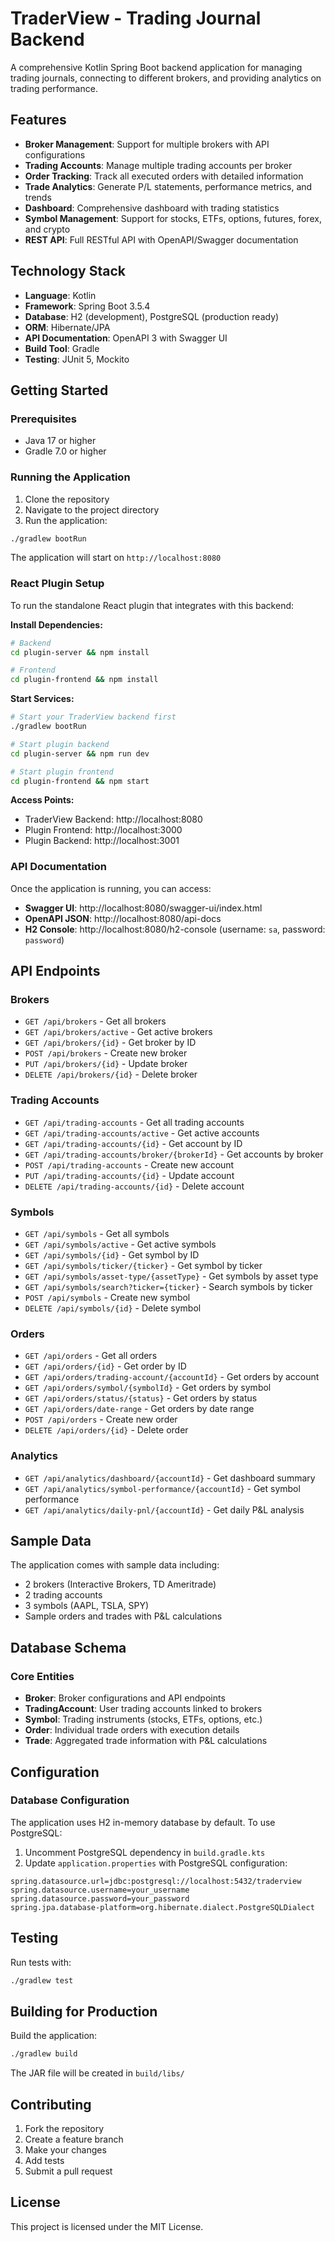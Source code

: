 # TraderView - Trading Journal Backend

A comprehensive Kotlin Spring Boot backend application for managing trading journals, connecting to different brokers, and providing analytics on trading performance.

## Features

- **Broker Management**: Support for multiple brokers with API configurations
- **Trading Accounts**: Manage multiple trading accounts per broker
- **Order Tracking**: Track all executed orders with detailed information
- **Trade Analytics**: Generate P/L statements, performance metrics, and trends
- **Dashboard**: Comprehensive dashboard with trading statistics
- **Symbol Management**: Support for stocks, ETFs, options, futures, forex, and crypto
- **REST API**: Full RESTful API with OpenAPI/Swagger documentation

## Technology Stack

- **Language**: Kotlin
- **Framework**: Spring Boot 3.5.4
- **Database**: H2 (development), PostgreSQL (production ready)
- **ORM**: Hibernate/JPA
- **API Documentation**: OpenAPI 3 with Swagger UI
- **Build Tool**: Gradle
- **Testing**: JUnit 5, Mockito

## Getting Started

### Prerequisites

- Java 17 or higher
- Gradle 7.0 or higher

### Running the Application

1. Clone the repository
2. Navigate to the project directory
3. Run the application:

```bash
./gradlew bootRun
```

The application will start on `http://localhost:8080`

### React Plugin Setup

To run the standalone React plugin that integrates with this backend:

**Install Dependencies:**
```bash
# Backend
cd plugin-server && npm install

# Frontend
cd plugin-frontend && npm install
```

**Start Services:**
```bash
# Start your TraderView backend first
./gradlew bootRun

# Start plugin backend
cd plugin-server && npm run dev

# Start plugin frontend
cd plugin-frontend && npm start
```

**Access Points:**
- TraderView Backend: http://localhost:8080
- Plugin Frontend: http://localhost:3000
- Plugin Backend: http://localhost:3001

### API Documentation

Once the application is running, you can access:

- **Swagger UI**: http://localhost:8080/swagger-ui/index.html
- **OpenAPI JSON**: http://localhost:8080/api-docs
- **H2 Console**: http://localhost:8080/h2-console (username: `sa`, password: `password`)

## API Endpoints

### Brokers
- `GET /api/brokers` - Get all brokers
- `GET /api/brokers/active` - Get active brokers
- `GET /api/brokers/{id}` - Get broker by ID
- `POST /api/brokers` - Create new broker
- `PUT /api/brokers/{id}` - Update broker
- `DELETE /api/brokers/{id}` - Delete broker

### Trading Accounts
- `GET /api/trading-accounts` - Get all trading accounts
- `GET /api/trading-accounts/active` - Get active accounts
- `GET /api/trading-accounts/{id}` - Get account by ID
- `GET /api/trading-accounts/broker/{brokerId}` - Get accounts by broker
- `POST /api/trading-accounts` - Create new account
- `PUT /api/trading-accounts/{id}` - Update account
- `DELETE /api/trading-accounts/{id}` - Delete account

### Symbols
- `GET /api/symbols` - Get all symbols
- `GET /api/symbols/active` - Get active symbols
- `GET /api/symbols/{id}` - Get symbol by ID
- `GET /api/symbols/ticker/{ticker}` - Get symbol by ticker
- `GET /api/symbols/asset-type/{assetType}` - Get symbols by asset type
- `GET /api/symbols/search?ticker={ticker}` - Search symbols by ticker
- `POST /api/symbols` - Create new symbol
- `DELETE /api/symbols/{id}` - Delete symbol

### Orders
- `GET /api/orders` - Get all orders
- `GET /api/orders/{id}` - Get order by ID
- `GET /api/orders/trading-account/{accountId}` - Get orders by account
- `GET /api/orders/symbol/{symbolId}` - Get orders by symbol
- `GET /api/orders/status/{status}` - Get orders by status
- `GET /api/orders/date-range` - Get orders by date range
- `POST /api/orders` - Create new order
- `DELETE /api/orders/{id}` - Delete order

### Analytics
- `GET /api/analytics/dashboard/{accountId}` - Get dashboard summary
- `GET /api/analytics/symbol-performance/{accountId}` - Get symbol performance
- `GET /api/analytics/daily-pnl/{accountId}` - Get daily P&L analysis

## Sample Data

The application comes with sample data including:
- 2 brokers (Interactive Brokers, TD Ameritrade)
- 2 trading accounts
- 3 symbols (AAPL, TSLA, SPY)
- Sample orders and trades with P&L calculations

## Database Schema

### Core Entities
- **Broker**: Broker configurations and API endpoints
- **TradingAccount**: User trading accounts linked to brokers
- **Symbol**: Trading instruments (stocks, ETFs, options, etc.)
- **Order**: Individual trade orders with execution details
- **Trade**: Aggregated trade information with P&L calculations

## Configuration

### Database Configuration
The application uses H2 in-memory database by default. To use PostgreSQL:

1. Uncomment PostgreSQL dependency in `build.gradle.kts`
2. Update `application.properties` with PostgreSQL configuration:

```properties
spring.datasource.url=jdbc:postgresql://localhost:5432/traderview
spring.datasource.username=your_username
spring.datasource.password=your_password
spring.jpa.database-platform=org.hibernate.dialect.PostgreSQLDialect
```

## Testing

Run tests with:

```bash
./gradlew test
```

## Building for Production

Build the application:

```bash
./gradlew build
```

The JAR file will be created in `build/libs/`

## Contributing

1. Fork the repository
2. Create a feature branch
3. Make your changes
4. Add tests
5. Submit a pull request

## License

This project is licensed under the MIT License.
